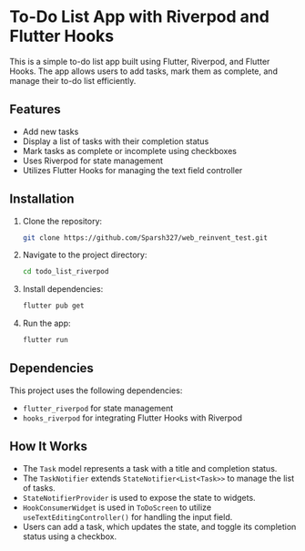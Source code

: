 # To-Do List App with Riverpod and Flutter Hooks

This is a simple to-do list app built using Flutter, Riverpod, and Flutter Hooks. The app allows users to add tasks, mark them as complete, and manage their to-do list efficiently.

## Features

- Add new tasks
- Display a list of tasks with their completion status
- Mark tasks as complete or incomplete using checkboxes
- Uses Riverpod for state management
- Utilizes Flutter Hooks for managing the text field controller

## Installation

1. Clone the repository:
   ```sh
   git clone https://github.com/Sparsh327/web_reinvent_test.git
   ```
2. Navigate to the project directory:
   ```sh
   cd todo_list_riverpod
   ```
3. Install dependencies:
   ```sh
   flutter pub get
   ```
4. Run the app:
   ```sh
   flutter run
   ```

## Dependencies

This project uses the following dependencies:

- `flutter_riverpod` for state management
- `hooks_riverpod` for integrating Flutter Hooks with Riverpod

## How It Works

- The `Task` model represents a task with a title and completion status.
- The `TaskNotifier` extends `StateNotifier<List<Task>>` to manage the list of tasks.
- `StateNotifierProvider` is used to expose the state to widgets.
- `HookConsumerWidget` is used in `ToDoScreen` to utilize `useTextEditingController()` for handling the input field.
- Users can add a task, which updates the state, and toggle its completion status using a checkbox.
